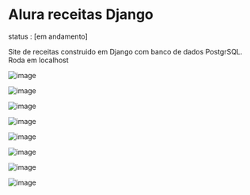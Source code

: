 # Alura receitas Django 

status : [em andamento]

Site de receitas construido em Django com banco de dados PostgrSQL. Roda em localhost

![image](https://user-images.githubusercontent.com/68717544/187562067-3223dd79-563a-4ca3-9747-ff6112709e59.png)

![image](https://user-images.githubusercontent.com/68717544/187562144-2e8addf2-4c1b-4384-8f38-ccc154db0732.png)

![image](https://user-images.githubusercontent.com/68717544/181872497-dd496424-4e07-4a04-89c1-832e5fd6f829.png)

![image](https://user-images.githubusercontent.com/68717544/181872515-28b3fd4d-918a-45c6-8194-840422f854b2.png)

![image](https://user-images.githubusercontent.com/68717544/181872536-a9a81e6f-c115-41d6-86cb-49a79526f230.png)

![image](https://user-images.githubusercontent.com/68717544/187798836-e5440192-c5af-43a3-9a6d-3e73144718c3.png)

![image](https://user-images.githubusercontent.com/68717544/187798878-4d92b4d3-9cc8-4cf5-8cc9-410c7e4c1336.png)

![image](https://user-images.githubusercontent.com/68717544/189246665-762df290-29e6-4aff-bde1-cbbd862af12c.png)




